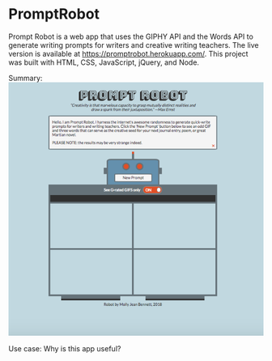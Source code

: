 # PromptRobot
Prompt Robot is a web app that uses the GIPHY API and the Words API to generate writing prompts for writers and creative writing teachers. The live version is available at https://promptrobot.herokuapp.com/. This project was built with HTML, CSS, JavaScript, jQuery, and Node.

Summary: 
![ScreenShot](https://github.com/MollyJeanB/PromptRobot/blob/master/screenshots/img1_startview.png)

Use case:
Why is this app useful?

